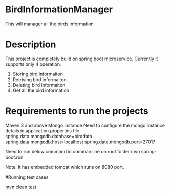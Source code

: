 # BirdInformationManager
This will manager all the birds information 

# Description
This project is completely build on spring boot microservice. Currently it supports only 4 operation.
1) Storing bird informaiton
2) Retriving bird informaiton
3) Deleting bird informaiton
4) Get all the bird information

# Requirements to run the projects
Maven 3 and above
Mongo instance
Need to configure the mongo instance details in application.properties file.
spring.data.mongodb.database=birddata
spring.data.mongodb.host=localhost
spring.data.mongodb.port=27017
   
Need to run below command in comman line on root folder 
  mvn spring-boot:run
  
Note: It has embedded tomcat which runs on 8080 port.

#Running test cases

mvn clean test
